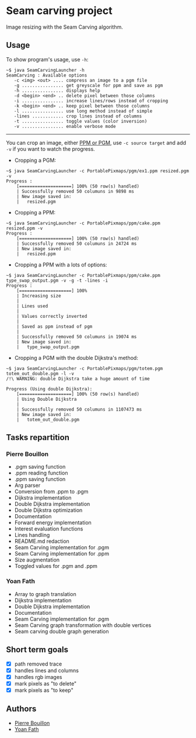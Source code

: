 # Seam carving project

Image resizing with the Seam Carving algorithm.

## Usage
To show program's usage, use `-h`:
```shell
~$ java SeamCarvingLauncher -h
SeamCarving : Available options
   -c <img> <out> .... compress an image to a pgm file
   -g ................ get greyscale for ppm and save as pgm
   -h ................ displays help
   -d <begin> <end> .. delete pixel between those columns
   -i ................ increase lines/rows instead of cropping
   -k <begin> <end> .. keep pixel between those columns
   -l ................ use long method instead of simple
   -lines ............ crop lines instead of columns
   -t ................ toggle values (color inversion)
   -v ................ enable verbose mode
```
-----------
You can crop an image, either [PPM or PGM](https://fr.wikipedia.org/wiki/Portable_pixmap), 
use `-c source target` and add `-v` if you want to watch the progress.
* Cropping a PGM:
```shell
~$ java SeamCarvingLauncher -c PortablePixmaps/pgm/ex1.ppm resized.pgm -v
Progress : 
	[====================] 100% (50 row(s) handled)
	| Successfully removed 50 columuns in 9898 ms
	| New image saved in:
	|	resized.pgm
```
* Cropping a PPM:
```shell
~$ java SeamCarvingLauncher -c PortablePixmaps/ppm/cake.ppm resized.ppm -v
Progress : 
	[====================] 100% (50 row(s) handled)
	| Successfully removed 50 columuns in 24724 ms
	| New image saved in:
	|	resized.ppm
```
* Cropping a PPM with a lots of options:
```shell
~$ java SeamCarvingLauncher -c PortablePixmaps/ppm/cake.ppm type_swap_output.pgm -v -g -t -lines -i
Progress : 
	[====================] 100%
	| Increasing size
	|
	| Lines used
	|
	| Values correctly inverted
	|
	| Saved as ppm instead of pgm
	|
	| Successfully removed 50 columuns in 19074 ms
	| New image saved in:
	|	type_swap_output.pgm
```
* Cropping a PGM with the double Dijkstra's method:
```shell
~$ java SeamCarvingLauncher -c PortablePixmaps/pgm/totem.pgm totem_out_double.pgm -l -v
/!\ WARNING: double Dijkstra take a huge amount of time

Progress (Using double Dijkstra): 
	[====================] 100% (50 row(s) handled)
	| Using Double Dijkstra
	|
	| Successfully removed 50 columuns in 1107473 ms
	| New image saved in:
	|	totem_out_double.pgm
```
## Tasks repartition
### Pierre Bouillon
* .pgm saving function
* .ppm reading function
* .ppm saving function
* Arg parser
* Conversion from .ppm to .pgm
* Dijkstra implementation
* Double Dijkstra implementation
* Double Dijkstra optimization
* Documentation
* Forward energy implementation
* Interest evaluation functions
* Lines handling
* README.md redaction
* Seam Carving implementation for .pgm
* Seam Carving implementation for .ppm
* Size augmentation
* Toggled values for .pgm and .ppm

### Yoan Fath
* Array to graph translation
* Dijkstra implementation
* Double Dijkstra implementation
* Documentation
* Seam Carving implementation for .pgm
* Seam Carving graph transformation with double vertices
* Seam carving double graph generation

## Short term goals
- [x] path removed trace
- [x] handles lines and columns
- [x] handles rgb images
- [x] mark pixels as "to delete"
- [x] mark pixels as "to keep"

## Authors
* [Pierre Bouillon](https://pierrebouillon.tech/)
* [Yoan Fath](https://github.com/yoanFath)
